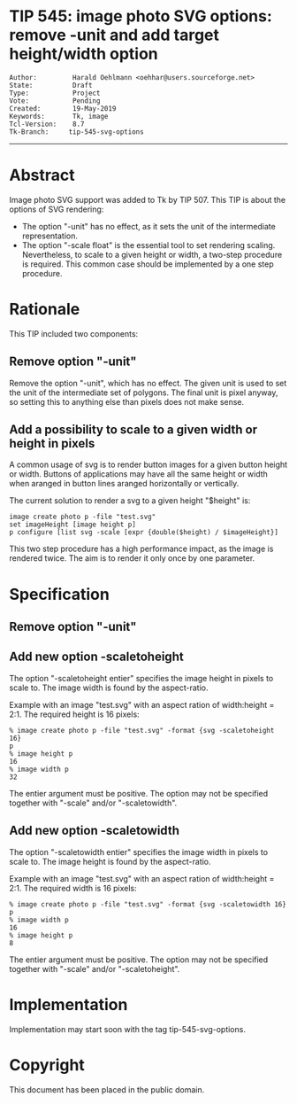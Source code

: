 # TIP 545: image photo SVG options: remove -unit and add target height/width option
	Author:         Harald Oehlmann <oehhar@users.sourceforge.net>
	State:          Draft
	Type:           Project
	Vote:           Pending
	Created:        19-May-2019
	Keywords:       Tk, image
	Tcl-Version:    8.7
	Tk-Branch:     tip-545-svg-options
-----

# Abstract

Image photo SVG support was added to Tk by TIP 507.
This TIP is about the options of SVG rendering:

   *   The option "-unit" has no effect, as it sets the unit of the intermediate representation.
   *   The option "-scale float" is the essential tool to set rendering scaling. Nevertheless, to scale to a given height or width, a two-step procedure is required. This common case should be implemented by a one step procedure.

# Rationale

This TIP included two components:

## Remove option "-unit"

Remove the option "-unit", which has no effect.
The given unit is used to set the unit of the intermediate set of polygons.
The final unit is pixel anyway, so setting this to anything else than pixels does not make sense.

## Add a possibility to scale to a given width or height in pixels

A common usage of svg is to render button images for a given button height or width.
Buttons of applications may have all the same height or width when aranged in button lines aranged horizontally or vertically.

The current solution to render a svg to a given height "$height" is:

    image create photo p -file "test.svg"
    set imageHeight [image height p]
    p configure [list svg -scale [expr {double($height) / $imageHeight}]

This two step procedure has a high performance impact, as the image is rendered twice.
The aim is to render it only once by one parameter.

# Specification

## Remove option "-unit"

## Add new option -scaletoheight

The option "-scaletoheight entier" specifies the image height in pixels to scale to.
The image width is found by the aspect-ratio.

Example with an image "test.svg" with an aspect ration of width:height = 2:1.
The required height is 16 pixels:

    % image create photo p -file "test.svg" -format {svg -scaletoheight 16}
    p
    % image height p
    16
    % image width p
    32

The entier argument must be positive.
The option may not be specified together with "-scale" and/or "-scaletowidth".

## Add new option -scaletowidth

The option "-scaletowidth entier" specifies the image width in pixels to scale to.
The image height is found by the aspect-ratio.

Example with an image "test.svg" with an aspect ration of width:height = 2:1.
The required width is 16 pixels:

    % image create photo p -file "test.svg" -format {svg -scaletowidth 16}
    p
    % image width p
    16
    % image height p
    8

The entier argument must be positive.
The option may not be specified together with "-scale" and/or "-scaletoheight".

# Implementation

Implementation may start soon with the tag tip-545-svg-options.


# Copyright

This document has been placed in the public domain.
